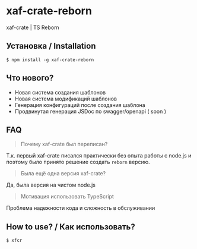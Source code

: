 # xaf-crate-reborn

xaf-crate | TS Reborn

## Установка / Installation

```console
$ npm install -g xaf-crate-reborn
```

## Что нового?

- Новая система создания шаблонов
- Новая система модификаций шаблонов
- Генерация конфигураций после создания шаблона
- Продвинутая генерация JSDoc по swagger/openapi ( soon )

## FAQ

> Почему xaf-crate был переписан?

Т.к. первый xaf-crate писался практически без опыта работы с node.js и поэтому было принято решение создать `reborn` версию.

> Была ещё одна версия xaf-crate?

Да, была версия на чистом node.js

> Мотивация использовать TypeScript

Проблема надежности кода и сложность в обслуживании

## How to use? / Как использовать?
```console
$ xfcr
```
